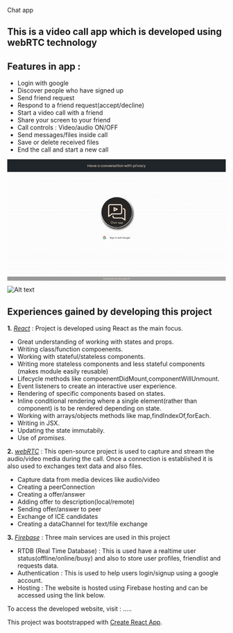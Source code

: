 Chat app 


## This is a video call app which is developed using webRTC technology

## Features in app :
  - Login with google 
  - Discover people who have signed up 
  - Send friend request 
  - Respond to a friend request(accept/decline)
  - Start a video call with a friend
  - Share your screen to your friend  
  - Call controls : Video/audio ON/OFF
  - Send messages/files inside call 
  - Save or delete received files 
  - End the call and start a new call

![Alt text](./src/media/Chat-app-gif/Chat-app-1-login.gif "Chat-app-1-login_gif1")
![Alt text](./src/media/Chat-app-gif/Chat-app-1-acceptRequest.gif "Chat-app-1-acceptRequest_gif2")

## Experiences gained by developing this project 
**1.** *[React](https://reactjs.org/)* : Project is developed using React as the main focus.
  - Great understanding of working with states and props.
  - Writing class/function compoenents.
  - Working with stateful/stateless components.
  - Writing more stateless components and less stateful components (makes module easily reusable)
  - Lifecycle methods like compoenentDidMount,componentWillUnmount.
  - Event listeners to create an interactive user experience.
  - Rendering of specific components based on states.
  - Inline conditional rendering where a single element(rather than component) is to be rendered depending on state.
  - Working with arrays/objects methods like map,findIndexOf,forEach.
  - Writing in JSX.
  - Updating the state immutabily. 
  - Use of *promises*. 
    
**2.** *[webRTC](https://webrtc.org/)* : This open-source project is used to capture and stream the audio/video media during the call. Once a connection is established it is also used to exchanges text data and also files.
  - Capture data from media devices like audio/video
  - Creating a peerConnection
  - Creating a offer/answer
  - Adding offer to description(local/remote)
  - Sending offer/answer to peer
  - Exchange of ICE candidates
  - Creating a dataChannel for text/file exchange
  
**3.** *[Firebase](https://firebase.google.com/)* : Three main services are used in this project 
  - RTDB (Real Time Database) : This is used have a realtime user status(offline/online/busy) and also to store user profiles, friendlist and requests data. 
  - Authentication : This is used to help users login/signup using a google account. 
  - Hosting : The website is hosted using Firebase hosting and can be accessed using the link below.
  
 To access the developed website, visit : .....





This project was bootstrapped with [Create React App](https://github.com/facebook/create-react-app).

